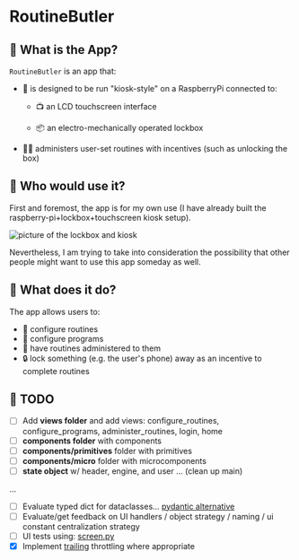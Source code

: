 # RoutineButler

## 👾 What is the App?

`RoutineButler` is an app that:

- 🥧 is designed to be run "kiosk-style" on a RaspberryPi connected to:

  - 📺 an LCD touchscreen interface

  - 📦 an electro-mechanically operated lockbox

- 🏋️‍♀️ administers user-set routines with incentives (such as unlocking the box)

## 👾 Who would use it?

First and foremost, the app is for my own use (I have already built the raspberry-pi+lockbox+touchscreen kiosk setup).

![picture of the lockbox and kiosk](https://i.imgur.com/64x0Byw.jpeg)

Nevertheless, I am trying to take into consideration the possibility that other people might want to use this app someday as well.

## 👾 What does it do?

The app allows users to:

- 📝 configure routines
- 📝 configure programs
- 💪 have routines administered to them
- 🔒 lock something (e.g. the user's phone) away as an incentive to complete routines

## 👾 TODO

- [ ] Add **views folder** and add views: configure_routines, configure_programs, administer_routines, login, home
- [ ] **components folder** with components
- [ ] **components/primitives** folder with primitives
- [ ] **components/micro** folder with microcomponents
- [ ] **state object** w/ header, engine, and user ... (clean up main)

...

- [ ] Evaluate typed dict for dataclasses... [pydantic alternative](https://roman.pt/posts/pydantic-in-sqlalchemy-fields/)
- [ ] Evaluate/get feedback on UI handlers / object strategy / naming / ui constant centralization strategy
- [ ] UI tests using: [screen.py](https://github.com/zauberzeug/nicegui/blob/main/tests/screen.py#L85)
- [x] Implement [trailing](https://nicegui.io/documentation/slider#throttle_events_with_leading_and_trailing_options) throttling where appropriate
